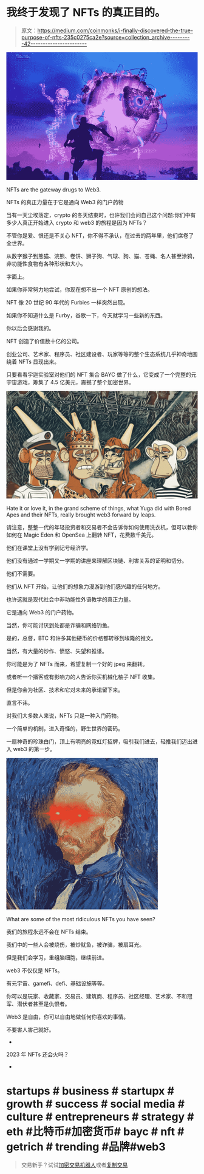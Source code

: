 # 我终于发现了 NFTs 的真正目的。

> 原文：<https://medium.com/coinmonks/i-finally-discovered-the-true-purpose-of-nfts-235c0275ca2e?source=collection_archive---------42----------------------->

![](img/0ff90d7e5155e71400efb02dadf748be.png)

NFTs are the gateway drugs to Web3.

NFTs 的真正力量在于它是通向 Web3 的门户药物

当有一天尘埃落定，crypto 的冬天结束时，也许我们会问自己这个问题:你们中有多少人真正开始进入 crypto 和 web3 的旅程是因为 NFTs？

不管你是爱、恨还是不关心 NFT，你不得不承认，在过去的两年里，他们席卷了全世界。

从数字猴子到熊猫、浣熊、卷饼、狮子狗、气球、狗、猫、苍蝇、名人甚至涂鸦，非功能性食物有各种形状和大小。

字面上。

如果你非常努力地尝试，你现在想不出一个 NFT 原创的想法。

NFT 像 20 世纪 90 年代的 Furbies 一样突然出现。

如果你不知道什么是 Furby，谷歌一下，今天就学习一些新的东西。

你以后会感谢我的。

NFT 创造了价值数十亿的公司。

创业公司、艺术家、程序员、社区建设者、玩家等等的整个生态系统几乎神奇地围绕着 NFTs 显现出来。

只要看看宇迦实验室对他们的 NFT 集合 BAYC 做了什么，它变成了一个完整的元宇宙游戏，筹集了 4.5 亿美元，震撼了整个加密世界。

![](img/701ebf4406df5411ffc3de7b00334ec3.png)

Hate it or love it, in the grand scheme of things, what Yuga did with Bored Apes and their NFTs, really brought web3 forward by leaps.

请注意，整整一代的年轻投资者和交易者不会告诉你如何使用洗衣机，但可以教你如何在 Magic Eden 和 OpenSea 上翻转 NFT，花费数千美元。

他们在课堂上没有学到记号经济学。

他们没有通过一学期又一学期的讲座来理解区块链、利害关系的证明和切分。

他们不需要。

他们从 NFT 开始，让他们的想象力漫游到他们感兴趣的任何地方。

也许这就是现代社会中非功能性外语教学的真正力量。

它是通向 Web3 的门户药物。

当然，你可能讨厌到处都是诈骗和网络钓鱼。

是的，总督，BTC 和许多其他硬币的价格都转移到埃隆的推文。

当然，有大量的炒作、愤怒、失望和推诿。

你可能是为了 NFTs 而来，希望复制一个好的 jpeg 来翻转。

或者听一个播客或有影响力的人告诉你买机械化柚子 NFT 收集。

但是你会为社区、技术和它对未来的承诺留下来。

直言不讳。

对我们大多数人来说，NFTs 只是一种入门药物。

一个简单的机制，进入奇怪的，野生世界的密码。

一扇神奇的珍珠白门，顶上有明亮的霓虹灯招牌，吸引我们进去，轻推我们迈出进入 web3 的第一步。

![](img/1f68cebbeae22ab66071520947ab3991.png)

What are some of the most ridiculous NFTs you have seen?

我们的旅程永远不会在 NFTs 结束。

我们中的一些人会被烧伤，被炒鱿鱼，被诈骗，被扇耳光。

但是我们会学习，重组脑细胞，继续前进。

web3 不仅仅是 NFTs。

有元宇宙、gamefi、defi、基础设施等等。

你可以是玩家、收藏家、交易员、建筑商、程序员、社区经理、艺术家、不和冠军、潜伏者甚至是仇恨者。

Web3 是自由，你可以自由地做任何你喜欢的事情。

不要害人害己就好。

-

2023 年 NFTs 还会火吗？

-

# startups # business # startupx # growth # success # social media # culture # entrepreneurs # strategy # eth #比特币#加密货币# bayc # nft # getrich # trending #品牌#web3

> 交易新手？试试[加密交易机器人](/coinmonks/crypto-trading-bot-c2ffce8acb2a)或者[复制交易](/coinmonks/top-10-crypto-copy-trading-platforms-for-beginners-d0c37c7d698c)